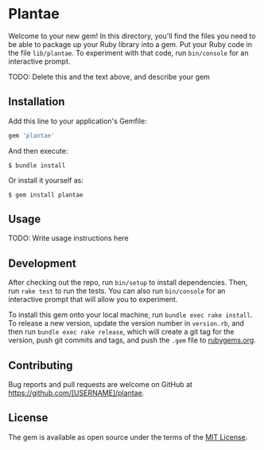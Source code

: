 # Plantae

Welcome to your new gem! In this directory, you'll find the files you need to be able to package up your Ruby library into a gem. Put your Ruby code in the file `lib/plantae`. To experiment with that code, run `bin/console` for an interactive prompt.

TODO: Delete this and the text above, and describe your gem

## Installation

Add this line to your application's Gemfile:

```ruby
gem 'plantae'
```

And then execute:

    $ bundle install

Or install it yourself as:

    $ gem install plantae

## Usage

TODO: Write usage instructions here

## Development

After checking out the repo, run `bin/setup` to install dependencies. Then, run `rake test` to run the tests. You can also run `bin/console` for an interactive prompt that will allow you to experiment.

To install this gem onto your local machine, run `bundle exec rake install`. To release a new version, update the version number in `version.rb`, and then run `bundle exec rake release`, which will create a git tag for the version, push git commits and tags, and push the `.gem` file to [rubygems.org](https://rubygems.org).

## Contributing

Bug reports and pull requests are welcome on GitHub at https://github.com/[USERNAME]/plantae.


## License

The gem is available as open source under the terms of the [MIT License](https://opensource.org/licenses/MIT).
